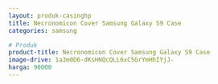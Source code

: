 ```yaml
---
layout: produk-casinghp
title: Necronomicon Cover Samsung Galaxy S9 Case
categories: samsung

# Produk
product-title: Necronomicon Cover Samsung Galaxy S9 Case
image-drive: 1a3m0D6-dKsHNQcQLL6xC5GrYmHhIYjJ-
harga: 90000
---
```

